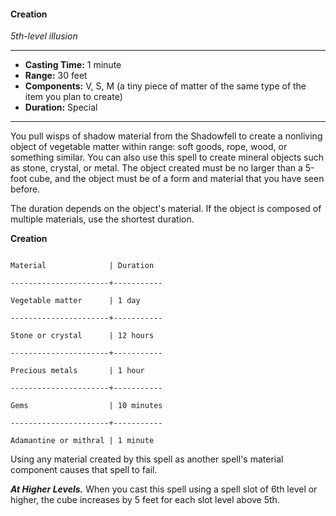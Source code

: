#### Creation
*5th-level illusion*
___
- **Casting Time:** 1 minute
- **Range:** 30 feet
- **Components:** V, S, M (a tiny piece of matter of the same type of the item you plan to create)
- **Duration:** Special
___
You pull wisps of shadow material from the Shadowfell to create a nonliving object of vegetable matter within range: soft goods, rope, wood, or something similar. You can also use this spell to create mineral objects such as stone, crystal, or metal. The object created must be no larger than a 5-foot cube, and the object must be of a form and material that you have seen before.

The duration depends on the object's material. If the object is composed of multiple materials, use the shortest duration.

**Creation**

```

Material              | Duration  

----------------------+-----------

Vegetable matter      | 1 day     

----------------------+-----------

Stone or crystal      | 12 hours  

----------------------+-----------

Precious metals       | 1 hour    

----------------------+-----------

Gems                  | 10 minutes

----------------------+-----------

Adamantine or mithral | 1 minute

```

Using any material created by this spell as another spell's material component causes that spell to fail.

***At Higher Levels.*** When you cast this spell using a spell slot of 6th level or higher, the cube increases by 5 feet for each slot level above 5th.